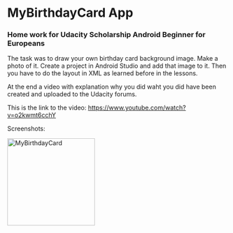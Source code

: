 # MyBirthdayCard App
### Home work for Udacity Scholarship Android Beginner for Europeans

The task was to draw your own birthday card background image. Make a photo of it. Create a project in Android Studio and add that image to it.
Then you have to do the layout in XML as learned before in the lessons.

At the end a video with explanation why you did waht you did have been created and uploaded to the Udacity forums.

This is the link to the video:
https://www.youtube.com/watch?v=o2kwmt6cchY

Screenshots:

<img src="https://dl.dropboxusercontent.com/s/itbtdufabd8ln2b/Screenshot_1491130649.png?dl=0" alt="MyBirthdayCard" width=200/>
